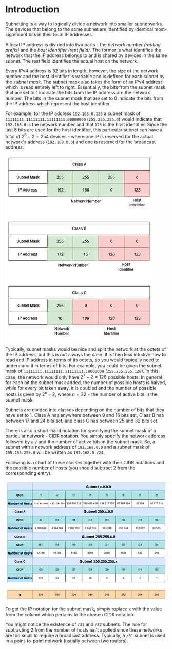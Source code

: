 # Introduction
Subnetting is a way to logically divide a network into smaller subnetworks. The devices that belong to the same subnet are identified by identical most-significant bits in their local IP addresses. 

A local IP address is divided into two parts - the *network number (routing prefix)* and the *host identifier (rest field).* The former is what identifies the network that the IP address belongs to and is shared by devices in the same subnet. The rest field identifies the actual host on the network.

Every IPv4 address is 32 bits in length, however, the size of the network number and the host identifier is variable and is defined for each subnet by the *subnet mask*. The subnet mask also takes the form of an IPv4 address which is read entirely left to right. Essentially, the bits from the subnet mask that are set to 1 indicate the bits from the IP address are the network number. The bits in the subnet mask that are set to 0 indicate the bits from the IP address which represent the host identifier.

For example, for the IP address `192.168.0.123` a subnet mask of `11111111.11111111.11111111.00000000` (`255.255.255.0`) would indicate that `192.168.0` is the network number and that `123` is the host identifier. Since the last 8 bits are used for the host identifier, this particular subnet can have a total of $2^8 - 2 = 254$ devices - where one IP is reserved for the actual network's address (`192.168.0.0`) and one is reserved for the broadcast address.

![](Resources/Images/Subnet_Classes_Nice.png)

Typically, subnet masks would be nice and split the network at the octets of the IP address, but this is not always the case. It is then less intuitive how to read and IP address in terms of its octets, so you would typically need to understand it in terms of bits. For example, you could be given the subnet mask of `11111111.11111111.11111111.10000000` (`255.255.255.128`). In this case, the network would only have  $2^7 - 2 = 126$ possible hosts. In general for each bit the subnet mask added, the number of possible hosts is halved, while for every bit taken away, it is doubled and the number of possible hosts is given by $2^n - 2$, where $n = 32 - \text{the number of active bits in the subnet mask}$.

Subnets are divided into classes depending on the number of bits that they have set to 1. Class A has anywhere between 9 and 16 bits set, Class B has between 17 and 24 bits set, and class C has between 25 and 32 bits set.

There is also a short-hand notation for specifying the subnet mask of a particular network - CIDR notation. You simply specify the network address followed by a `/` and the number of active bits in the subnet mask. So, a subnet with a network address of `192.168.0.0` and a subnet mask of `255.255.255.0` will be written as `192.168.0./24`.

Following is a chart of these classes together with their CIDR notations and the possible number of hosts (you should subtract 2 from the corresponding entry).

![](Resources/Images/Subnets_Table.png)

To get the IP notation for the subnet mask, simply replace `x` with the value from the column which pertains to the chosen CIDR notation.

You might notice the existence of `/31` and `/32` subnets. The rule for subtracting 2 from the number of hosts isn't applied since these networks are too small to require a broadcast address. Typically, a `/31` subnet is used in a point-to-point network (usually between two routers).